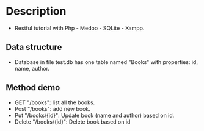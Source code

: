 # Description
- Restful tutorial with Php - Medoo - SQLite - Xampp.

## Data structure
- Database in file test.db has one table named "Books" with properties: id, name, author.

## Method demo
- GET "/books": list all the books.
- Post "/books": add new book.
- Put "/books/{id}": Update book (name and author) based on id.
- Delete "/books/{id}": Delete book based on id
